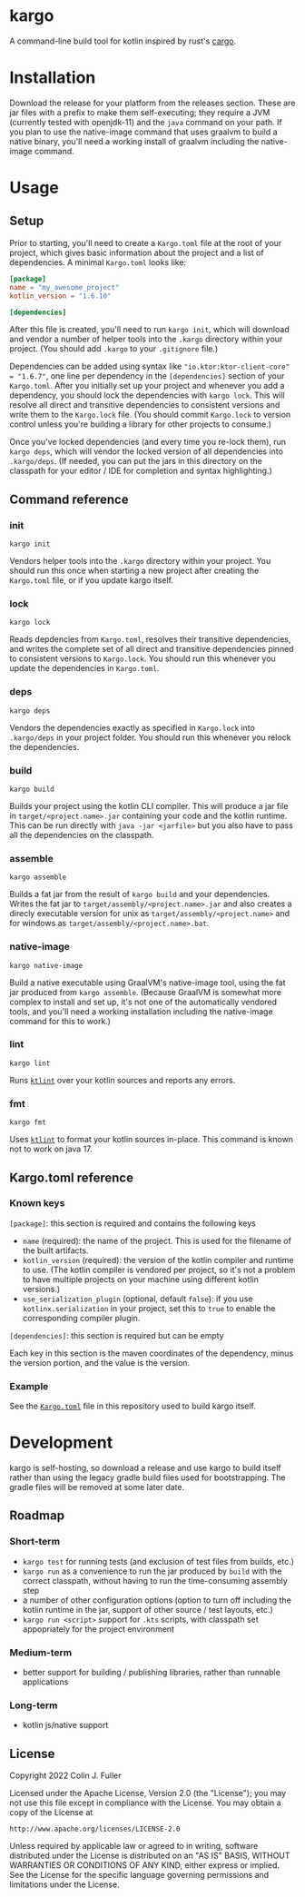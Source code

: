# kargo
A command-line build tool for kotlin inspired by rust's [cargo](https://doc.rust-lang.org/cargo/). 

# Installation

Download the release for your platform from the releases section. These are jar files with a prefix to make them self-executing; 
they require a JVM (currently tested with openjdk-11) and the `java` command on your path. If you plan to use the native-image
command that uses graalvm to build a native binary, you'll need a working install of graalvm including the native-image command.

# Usage

## Setup

Prior to starting, you'll need to create a `Kargo.toml` file at the root of your project, which gives basic information about the
project and a list of dependencies. A minimal `Kargo.toml` looks like:

```toml
[package]
name = "my_awesome_project"
kotlin_version = "1.6.10"

[dependencies]

```

After this file is created, you'll need to run `kargo init`, which will download and vendor a number of helper tools into the
`.kargo` directory within your project. (You should add `.kargo` to your `.gitignore` file.)

Dependencies can be added using syntax like `"io.ktor:ktor-client-core" = "1.6.7"`, one line per dependency in the
`[dependencies]` section of your `Kargo.toml`. After you initially set up your project and whenever you add a dependency, you
should lock the dependencies with `kargo lock`. This will resolve all direct and transitive dependencies to consistent versions
and write them to the `Kargo.lock` file. (You should commit `Kargo.lock` to version control unless you're building a library
for other projects to consume.)

Once you've locked dependencies (and every time you re-lock them), run `kargo deps`, which will vendor the locked version of all
dependencies into `.kargo/deps`. (If needed, you can put the jars in this directory on the classpath for your editor / IDE for
completion and syntax highlighting.)

## Command reference

### init

`kargo init`

Vendors helper tools into the `.kargo` directory within your project. You should run this once when starting a new project after
creating the `Kargo.toml` file, or if you update kargo itself.

### lock

`kargo lock`

Reads depdencies from `Kargo.toml`, resolves their transitive dependencies, and writes the complete set of all direct and transitive
dependencies pinned to consistent versions to `Kargo.lock`. You should run this whenever you update the dependencies in
`Kargo.toml`.

### deps

`kargo deps`

Vendors the dependencies exactly as specified in `Kargo.lock` into `.kargo/deps` in your project folder. You should run this whenever
you relock the dependencies.

### build

`kargo build`

Builds your project using the kotlin CLI compiler. This will produce a jar file in `target/<project.name>.jar` containing your code
and the kotlin runtime. This can be run directly with `java -jar <jarfile>` but you also have to pass all the dependencies on the classpath.

### assemble

`kargo assemble`

Builds a fat jar from the result of `kargo build` and your dependencies. Writes the fat jar to `target/assembly/<project.name>.jar` and also creates
a direcly executable version for unix as `target/assembly/<project.name>` and for windows as `target/assembly/<project.name>.bat`.

### native-image

`kargo native-image`

Build a native executable using GraalVM's native-image tool, using the fat jar produced from `kargo assemble`. (Because GraalVM is somewhat more complex
to install and set up, it's not one of the automatically vendored tools, and you'll need a working installation including the native-image command for this
to work.)

### lint

`kargo lint`

Runs [`ktlint`](https://ktlint.github.io/) over your kotlin sources and reports any errors.

### fmt

`kargo fmt`

Uses [`ktlint`](https://ktlint.github.io/) to format your kotlin sources in-place. This command is
known not to work on java 17.

## Kargo.toml reference

### Known keys

`[package]`: this section is required and contains the following keys

- `name` (required): the name of the project. This is used for the filename of the built artifacts.
- `kotlin_version` (required): the version of the kotlin compiler and runtime to use. (The kotlin compiler
  is vendored per project, so it's not a problem to have multiple projects on your machine using different
  kotlin versions.)
- `use_serialization_plugin` (optional, default `false`): if you use `kotlinx.serialization` in your project, set this
  to `true` to enable the corresponding compiler plugin.

`[dependencies]`: this section is required but can be empty

Each key in this section is the maven coordinates of the dependency, minus the version portion, and the value
is the version.

### Example

See the [`Kargo.toml`](https://github.com/cjfuller/kargo/blob/main/Kargo.toml) file in this repository used to
build kargo itself.

# Development

kargo is self-hosting, so download a release and use kargo to build itself rather than using the legacy gradle
build files used for bootstrapping. The gradle files will be removed at some later date.

## Roadmap

### Short-term

- `kargo test` for running tests (and exclusion of test files from builds, etc.)
- `kargo run` as a convenience to run the jar produced by `build` with the correct classpath,
  without having to run the time-consuming assembly step
- a number of other configuration options (option to turn off including the kotlin runtime in the jar,
  support of other source / test layouts, etc.)
- `kargo run <script>` support for `.kts` scripts, with classpath set appopriately for the project environment

### Medium-term
- better support for building / publishing libraries, rather than runnable applications

### Long-term
- kotlin js/native support

## License

Copyright 2022 Colin J. Fuller

Licensed under the Apache License, Version 2.0 (the "License");
you may not use this file except in compliance with the License.
You may obtain a copy of the License at

    http://www.apache.org/licenses/LICENSE-2.0

Unless required by applicable law or agreed to in writing, software
distributed under the License is distributed on an "AS IS" BASIS,
WITHOUT WARRANTIES OR CONDITIONS OF ANY KIND, either express or implied.
See the License for the specific language governing permissions and
limitations under the License.
